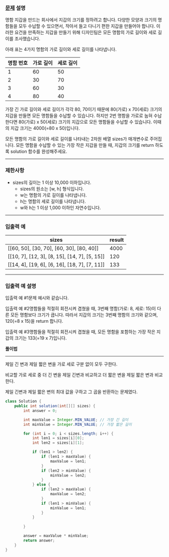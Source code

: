 ### **[문제](https://school.programmers.co.kr/learn/courses/30/lessons/86491) 설명**

명함 지갑을 만드는 회사에서 지갑의 크기를 정하려고 합니다. 다양한 모양과 크기의 명함들을 모두 수납할 수 있으면서, 작아서 들고 다니기 편한 지갑을 만들어야 합니다. 이러한 요건을 만족하는 지갑을 만들기 위해 디자인팀은 모든 명함의 가로 길이와 세로 길이를 조사했습니다.

아래 표는 4가지 명함의 가로 길이와 세로 길이를 나타냅니다.

| 명함 번호 | 가로 길이 | 세로 길이 |
| --- | --- | --- |
| 1 | 60 | 50 |
| 2 | 30 | 70 |
| 3 | 60 | 30 |
| 4 | 80 | 40 |

가장 긴 가로 길이와 세로 길이가 각각 80, 70이기 때문에 80(가로) x 70(세로) 크기의 지갑을 만들면 모든 명함들을 수납할 수 있습니다. 하지만 2번 명함을 가로로 눕혀 수납한다면 80(가로) x 50(세로) 크기의 지갑으로 모든 명함들을 수납할 수 있습니다. 이때의 지갑 크기는 4000(=80 x 50)입니다.

모든 명함의 가로 길이와 세로 길이를 나타내는 2차원 배열 sizes가 매개변수로 주어집니다. 모든 명함을 수납할 수 있는 가장 작은 지갑을 만들 때, 지갑의 크기를 return 하도록 solution 함수를 완성해주세요.

---

### 제한사항

- sizes의 길이는 1 이상 10,000 이하입니다.
    - sizes의 원소는 [w, h] 형식입니다.
    - w는 명함의 가로 길이를 나타냅니다.
    - h는 명함의 세로 길이를 나타냅니다.
    - w와 h는 1 이상 1,000 이하인 자연수입니다.

---

### 입출력 예

| sizes | result |
| --- | --- |
| [[60, 50], [30, 70], [60, 30], [80, 40]] | 4000 |
| [[10, 7], [12, 3], [8, 15], [14, 7], [5, 15]] | 120 |
| [[14, 4], [19, 6], [6, 16], [18, 7], [7, 11]] | 133 |

---

### 입출력 예 설명

입출력 예 #1문제 예시와 같습니다.

입출력 예 #2명함들을 적절히 회전시켜 겹쳤을 때, 3번째 명함(가로: 8, 세로: 15)이 다른 모든 명함보다 크기가 큽니다. 따라서 지갑의 크기는 3번째 명함의 크기와 같으며, 120(=8 x 15)을 return 합니다.

입출력 예 #3명함들을 적절히 회전시켜 겹쳤을 때, 모든 명함을 포함하는 가장 작은 지갑의 크기는 133(=19 x 7)입니다.

**풀이법**

---

제일 긴 변과 제일 짧은 변을 가로 세로 구분 없이 모두 구한다.

비교할 가로 세로 중 더 긴 변을 제일 긴변과 비교하고 더 짧은 변을 제일 짧은 변과 비교한다.

제일 긴변과 제일 짧은 변의 최대 값을 구하고 그 곱을 반환하는 문제였다.

```java
class Solution {
    public int solution(int[][] sizes) {
        int answer = 0;

        int maxValue = Integer.MIN_VALUE; // 가장 긴 길이
        int minValue = Integer.MIN_VALUE; // 가장 짧은 길이

        for (int i = 0; i < sizes.length; i++) {
            int len1 = sizes[i][0];
            int len2 = sizes[i][1];

            if (len1 > len2) {
                if (len1 > maxValue) {
                    maxValue = len1;
                }
                if (len2 > minValue) {
                    minValue = len2;
                }
            } else {
                if (len2 > maxValue) {
                    maxValue = len2;
                }
                if (len1 > minValue) {
                    minValue = len1;
                }
            }
        
        }

        answer = maxValue * minValue;
        return answer;
    }
}
```
